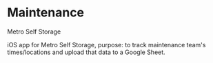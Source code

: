 # Maintenance
Metro Self Storage

iOS app for Metro Self Storage, purpose: to track maintenance team's times/locations and upload that data to a Google Sheet.
